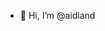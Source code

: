 - 👋 Hi, I’m @aidland


<!---
aidland/aidland is a ✨ special ✨ repository because its `README.md` (this file) appears on your GitHub profile.
You can click the Preview link to take a look at your changes.
--->
